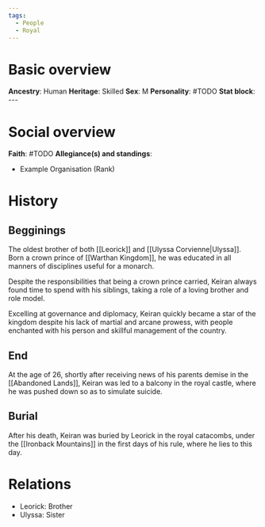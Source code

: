 ```yaml
---
tags:
  - People
  - Royal
---
```

# Basic overview
**Ancestry**: Human
**Heritage**: Skilled
**Sex**: M
**Personality**: #TODO
**Stat block**: ---

# Social overview
**Faith**: #TODO 
**Allegiance(s) and standings**: 
- Example Organisation (Rank)
# History
## Begginings
The oldest brother of both [[Leorick]] and [[Ulyssa Corvienne|Ulyssa]]. Born a crown prince of [[Warthan Kingdom]], he was educated in all manners of disciplines useful for a monarch.

Despite the responsibilities that being a crown prince carried, Keiran always found time to spend with his siblings, taking a role of a loving brother and role model.

Excelling at governance and diplomacy, Keiran quickly became a star of the kingdom despite his lack of martial and arcane prowess, with people enchanted with his person and skillful management of the country.

## End
At the age of 26, shortly after receiving news of his parents demise in the [[Abandoned Lands]], Keiran was led to a balcony in the royal castle, where he was pushed down so as to simulate suicide.

## Burial
After his death, Keiran was buried by Leorick in the royal catacombs, under the [[Ironback Mountains]] in the first days of his rule, where he lies to this day.

# Relations
- Leorick: Brother
- Ulyssa: Sister
